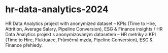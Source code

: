 # hr-data-analytics-2024
HR Data Analytics project with anonymized dataset – KPIs (Time to Hire, Attrition, Average Salary, Pipeline Conversion), ESG &amp; Finance insights / HR Data Analytics projekt s anonymizovaným datasetem – HR metriky a KPI (Time to Hire, Fluktuace, Průměrná mzda, Pipeline Conversion), ESG &amp; Finance přehledy.
